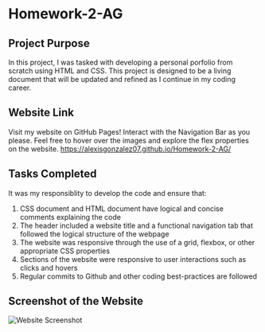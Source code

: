 # Homework-2-AG

## Project Purpose

In this project, I was tasked with developing a personal porfolio from scratch using HTML and CSS. This project is designed to be a living document that will be updated and refined as I continue in my coding career.

## Website Link
Visit my website on GitHub Pages! Interact with the Navigation Bar as you please. Feel free to hover over the images and explore the flex properties on the website.
https://alexisgonzalez07.github.io/Homework-2-AG/

## Tasks Completed

It was my responsiblity to develop the code and ensure that: 
1. CSS document and HTML document have logical and concise comments explaining the code
2. The header included a website title and a functional navigation tab that followed the logical structure of the webpage
3. The website was responsive through the use of a grid, flexbox, or other appropriate CSS properties
4. Sections of the website were responsive to user interactions such as clicks and hovers
5. Regular commits to Github and other coding best-practices are followed

## Screenshot of the Website
![Website Screenshot](/assets/images/GonzalezInsightsPortfolio.png)